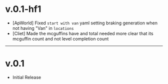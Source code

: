 # v.0.1-hf1

- [ApWorld] Fixed `start with van` yaml setting braking generation when not having "Van" in `locations`
- [Cliet] Made the mcguffins have and total needed more clear that its mcguffin count and not level completion count 

---

# v.0.1

- Initial Release